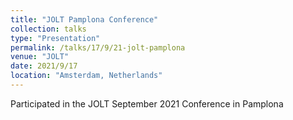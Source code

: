 ```yaml
---
title: "JOLT Pamplona Conference"
collection: talks
type: "Presentation"
permalink: /talks/17/9/21-jolt-pamplona
venue: "JOLT"
date: 2021/9/17
location: "Amsterdam, Netherlands"
---
```


Participated in the JOLT September 2021 Conference in Pamplona
